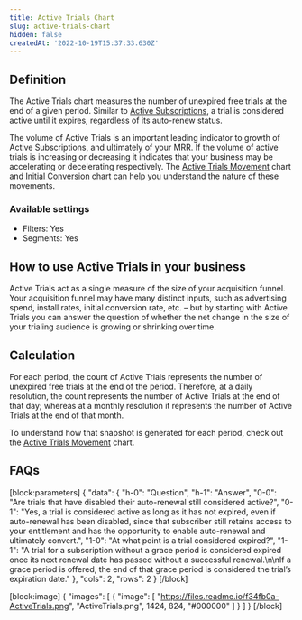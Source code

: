 ```yaml
---
title: Active Trials Chart
slug: active-trials-chart
hidden: false
createdAt: '2022-10-19T15:37:33.630Z'
---
```

## Definition
The Active Trials chart measures the number of unexpired free trials at the end of a given period. Similar to [Active Subscriptions](doc:active-subscriptions-chart), a trial is considered active until it expires, regardless of its auto-renew status.

The volume of Active Trials is an important leading indicator to growth of Active Subscriptions, and ultimately of your MRR. If the volume of active trials is increasing or decreasing it indicates that your business may be accelerating or decelerating respectively. The [Active Trials Movement](doc:active-trials-movement-chart) chart and [Initial Conversion](doc:initial-conversion-chart) chart can help you understand the nature of these movements.

### Available settings

* Filters: Yes
* Segments: Yes

## How to use Active Trials in your business
Active Trials act as a single measure of the size of your acquisition funnel. Your acquisition funnel may have many distinct inputs, such as advertising spend, install rates, initial conversion rate, etc. – but by starting with Active Trials you can answer the question of whether the net change in the size of your trialing audience is growing or shrinking over time.

## Calculation
For each period, the count of Active Trials represents the number of unexpired free trials at the end of the period. Therefore, at a daily resolution, the count represents the number of Active Trials at the end of that day; whereas at a monthly resolution it represents the number of Active Trials at the end of that month.

To understand how that snapshot is generated for each period, check out the [Active Trials Movement](doc:active-trials-movement-chart) chart. 

## FAQs
[block:parameters]
{
  "data": {
    "h-0": "Question",
    "h-1": "Answer",
    "0-0": "Are trials that have disabled their auto-renewal still considered active?",
    "0-1": "Yes, a trial is considered active as long as it has not expired, even if auto-renewal has been disabled, since that subscriber still retains access to your entitlement and has the opportunity to enable auto-renewal and ultimately convert.",
    "1-0": "At what point is a trial considered expired?",
    "1-1": "A trial for a subscription without a grace period is considered expired once its next renewal date has passed without a successful renewal.\n\nIf a grace period is offered, the end of that grace period is considered the trial’s expiration date."
  },
  "cols": 2,
  "rows": 2
}
[/block]

[block:image]
{
  "images": [
    {
      "image": [
        "https://files.readme.io/f34fb0a-ActiveTrials.png",
        "ActiveTrials.png",
        1424,
        824,
        "#000000"
      ]
    }
  ]
}
[/block]